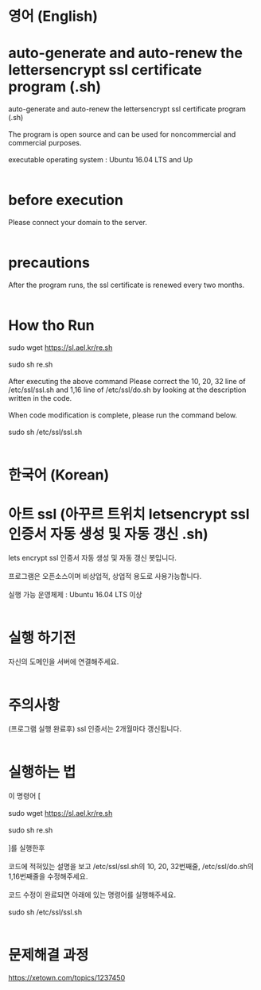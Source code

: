 # 영어 (English)
# auto-generate and auto-renew the lettersencrypt ssl certificate program (.sh) 
auto-generate and auto-renew the lettersencrypt ssl certificate program (.sh) <br><br>
The program is open source and can be used for noncommercial and commercial purposes. <br><br>
executable operating system : Ubuntu 16.04 LTS and Up <br><br>
# before execution
Please connect your domain to the server. <br><br> 
# precautions
After the program runs, the ssl certificate is renewed every two months. <br><br>
# How tho Run <br>
sudo wget https://sl.ael.kr/re.sh <br><br>
sudo sh re.sh <br><br>
After executing the above command Please correct the 10, 20, 32 line of /etc/ssl/ssl.sh and 1,16 line of /etc/ssl/do.sh by looking at the description written in the code.<br><br>
When code modification is complete, please run the command below. <br><br>
sudo sh /etc/ssl/ssl.sh <br><br>  

# 한국어 (Korean)
# 아트 ssl (아꾸르 트위치 letsencrypt ssl 인증서 자동 생성 및 자동 갱신 .sh) 
 lets encrypt ssl 인증서 자동 생성 및 자동 갱신 봇입니다.<br><br>
프로그램은 오픈소스이며 비상업적, 상업적 용도로 사용가능합니다. <br><br>
실행 가능 운영체제 : Ubuntu 16.04 LTS 이상 <br><br>
# 실행 하기전
자신의 도메인을 서버에 연결해주세요. <br><br> 
# 주의사항 
(프로그램 실행 완료후) ssl 인증서는 2개월마다 갱신됩니다. <br><br>
# 실행하는 법 <br>
이 명령어 [ <br><br>
sudo wget https://sl.ael.kr/re.sh <br><br>
sudo sh re.sh <br><br>
]를 실행한후<br><br> 
코드에 적혀있는 설명을 보고  /etc/ssl/ssl.sh의 10, 20, 32번째줄,  /etc/ssl/do.sh의 1,16번째줄을 수정해주세요.<br><br>
코드 수정이 완료되면 아래에 있는 명령어를 실행해주세요. <br><br>
sudo sh /etc/ssl/ssl.sh <br><br>  
# 문제해결 과정 
https://xetown.com/topics/1237450 <br><br>
